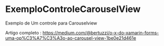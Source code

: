 # ExemploControleCarouselView
Exemplo de Um controle para Carouselview

Artigo completo : https://medium.com/@bertuzzi/o-x-do-xamarin-forms-uma-op%C3%A7%C3%A3o-ao-carousel-view-1be0e21d461e
